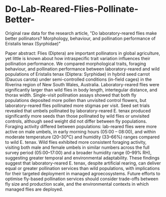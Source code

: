 # Do-Lab-Reared-Flies-Pollinate-Better-
Original raw data for the research article, "Do laboratory-reared flies make better pollinators? Morphology, behaviour, and pollination performance of Eristalis tenax (Syrphidae)"

Paper abstract: Flies (Diptera) are important pollinators in global agriculture, yet little is known about how intraspecific trait variation influences their pollination performance. We compared morphological traits, foraging behaviour, and pollination performance between laboratory-reared and wild populations of Eristalis tenax (Diptera: Syrphidae) in hybrid seed carrot (Daucus carota) under semi-controlled conditions (in-field cages) in the Riverina region of New South Wales, Australia. Laboratory-reared flies were significantly larger than wild flies in body length, intertegular distance, and thorax width. Single-visit pollination assays showed that both fly populations deposited more pollen than unvisited control flowers, but laboratory-reared flies pollinated more stigmas per visit. Seed set trials revealed that umbels pollinated by laboratory-reared E. tenax produced significantly more seeds than those pollinated by wild flies or unvisited controls, although seed weight did not differ between fly populations. Foraging activity differed between populations: lab-reared flies were more active on male umbels, in early morning hours (05:00 – 08:00), and within moderate temperature (20–30°C) and humidity (33–66%) ranges compared to wild E. tenax. Wild flies exhibited more consistent foraging activity, visiting both male and female umbels in similar numbers across the full survey period (05:00–17:00) and a broader humidity range (0–99% RH), suggesting greater temporal and environmental adaptability. These findings suggest that laboratory-reared E. tenax, despite artificial rearing, can deliver equal or greater pollination services than wild populations, with implications for their targeted deployment in managed agroecosystems. Future efforts to optimise fly-based pollination services should consider trade-offs between fly size and production scale, and the environmental contexts in which managed flies are deployed.
